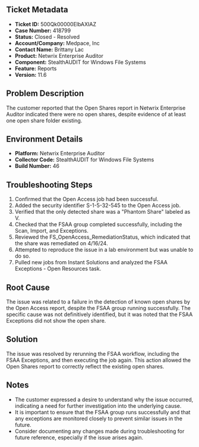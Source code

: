 ## Ticket Metadata
- **Ticket ID:** 500Qk00000ElbAXIAZ
- **Case Number:** 418799
- **Status:** Closed - Resolved
- **Account/Company:** Medpace, Inc
- **Contact Name:** Brittany Lac
- **Product:** Netwrix Enterprise Auditor
- **Component:** StealthAUDIT for Windows File Systems
- **Feature:** Reports
- **Version:** 11.6

## Problem Description
The customer reported that the Open Shares report in Netwrix Enterprise Auditor indicated there were no open shares, despite evidence of at least one open share folder existing.

## Environment Details
- **Platform:** Netwrix Enterprise Auditor
- **Collector Code:** StealthAUDIT for Windows File Systems
- **Build Number:** 46

## Troubleshooting Steps
1. Confirmed that the Open Access job had been successful.
2. Added the security identifier S-1-5-32-545 to the Open Access job.
3. Verified that the only detected share was a "Phantom Share" labeled as V.
4. Checked that the FSAA group completed successfully, including the Scan, Import, and Exceptions.
5. Reviewed the FS_OpenAccess_RemediationStatus, which indicated that the share was remediated on 4/16/24.
6. Attempted to reproduce the issue in a lab environment but was unable to do so.
7. Pulled new jobs from Instant Solutions and analyzed the FSAA Exceptions - Open Resources task.

## Root Cause
The issue was related to a failure in the detection of known open shares by the Open Access report, despite the FSAA group running successfully. The specific cause was not definitively identified, but it was noted that the FSAA Exceptions did not show the open share.

## Solution
The issue was resolved by rerunning the FSAA workflow, including the FSAA Exceptions, and then executing the job again. This action allowed the Open Shares report to correctly reflect the existing open shares.

## Notes
- The customer expressed a desire to understand why the issue occurred, indicating a need for further investigation into the underlying cause.
- It is important to ensure that the FSAA group runs successfully and that any exceptions are monitored closely to prevent similar issues in the future.
- Consider documenting any changes made during troubleshooting for future reference, especially if the issue arises again.